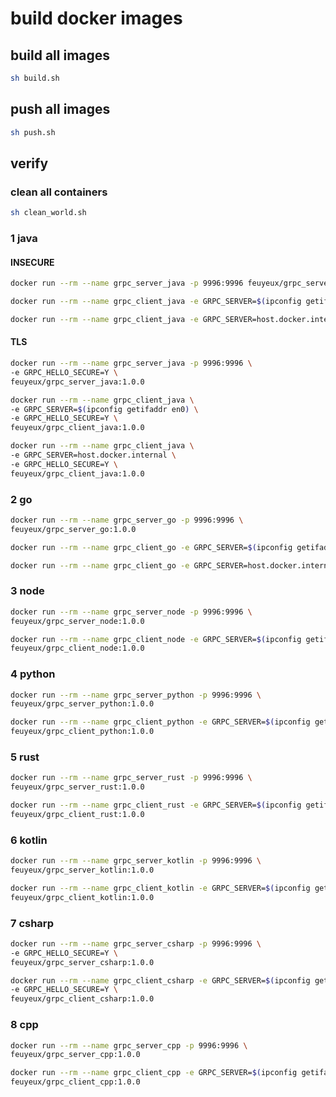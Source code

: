 # build docker images

## build all images

```bash
sh build.sh
```

## push all images

```bash
sh push.sh
```

## verify

### clean all containers

```bash
sh clean_world.sh
```

### 1 java

#### INSECURE

```bash
docker run --rm --name grpc_server_java -p 9996:9996 feuyeux/grpc_server_java:1.0.0
```

```bash
docker run --rm --name grpc_client_java -e GRPC_SERVER=$(ipconfig getifaddr en0) feuyeux/grpc_client_java:1.0.0

docker run --rm --name grpc_client_java -e GRPC_SERVER=host.docker.internal feuyeux/grpc_client_java:1.0.0
```

#### TLS

```bash
docker run --rm --name grpc_server_java -p 9996:9996 \
-e GRPC_HELLO_SECURE=Y \
feuyeux/grpc_server_java:1.0.0
```

```bash
docker run --rm --name grpc_client_java \
-e GRPC_SERVER=$(ipconfig getifaddr en0) \
-e GRPC_HELLO_SECURE=Y \
feuyeux/grpc_client_java:1.0.0

docker run --rm --name grpc_client_java \
-e GRPC_SERVER=host.docker.internal \
-e GRPC_HELLO_SECURE=Y \
feuyeux/grpc_client_java:1.0.0
```

### 2 go

```bash
docker run --rm --name grpc_server_go -p 9996:9996 \
feuyeux/grpc_server_go:1.0.0
```

```bash
docker run --rm --name grpc_client_go -e GRPC_SERVER=$(ipconfig getifaddr en0) feuyeux/grpc_client_go:1.0.0

docker run --rm --name grpc_client_go -e GRPC_SERVER=host.docker.internal feuyeux/grpc_client_go:1.0.0
```

### 3 node

```bash
docker run --rm --name grpc_server_node -p 9996:9996 \
feuyeux/grpc_server_node:1.0.0
```

```bash
docker run --rm --name grpc_client_node -e GRPC_SERVER=$(ipconfig getifaddr en0) \
feuyeux/grpc_client_node:1.0.0
```

### 4 python

```bash
docker run --rm --name grpc_server_python -p 9996:9996 \
feuyeux/grpc_server_python:1.0.0
```

```bash
docker run --rm --name grpc_client_python -e GRPC_SERVER=$(ipconfig getifaddr en0) \
feuyeux/grpc_client_python:1.0.0
```

### 5 rust

```bash
docker run --rm --name grpc_server_rust -p 9996:9996 \
feuyeux/grpc_server_rust:1.0.0
```

```bash
docker run --rm --name grpc_client_rust -e GRPC_SERVER=$(ipconfig getifaddr en0) \
feuyeux/grpc_client_rust:1.0.0
```

### 6 kotlin

```bash
docker run --rm --name grpc_server_kotlin -p 9996:9996 \
feuyeux/grpc_server_kotlin:1.0.0
```

```bash
docker run --rm --name grpc_client_kotlin -e GRPC_SERVER=$(ipconfig getifaddr en0) \
feuyeux/grpc_client_kotlin:1.0.0
```

### 7 csharp

```bash
docker run --rm --name grpc_server_csharp -p 9996:9996 \
-e GRPC_HELLO_SECURE=Y \
feuyeux/grpc_server_csharp:1.0.0
```

```bash
docker run --rm --name grpc_client_csharp -e GRPC_SERVER=$(ipconfig getifaddr en0) \
-e GRPC_HELLO_SECURE=Y \
feuyeux/grpc_client_csharp:1.0.0
```

### 8 cpp

```bash
docker run --rm --name grpc_server_cpp -p 9996:9996 \
feuyeux/grpc_server_cpp:1.0.0
```

```bash
docker run --rm --name grpc_client_cpp -e GRPC_SERVER=$(ipconfig getifaddr en0) \
feuyeux/grpc_client_cpp:1.0.0
```
